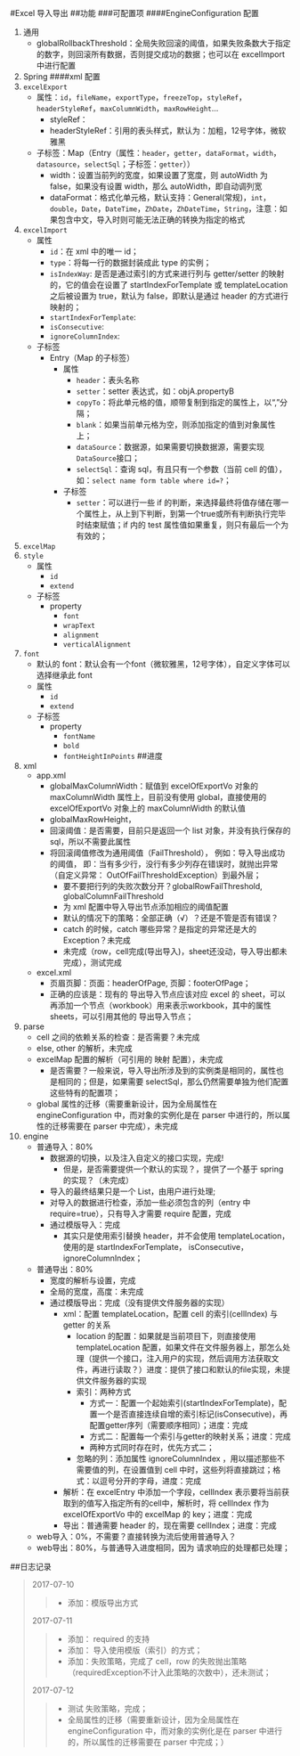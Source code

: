 #Excel 导入导出
##功能
###可配置项
####EngineConfiguration 配置
1. 通用
    - globalRollbackThreshold：全局失败回滚的阈值，如果失败条数大于指定的数字，则回滚所有数据，否则提交成功的数据；也可以在 excelImport 中进行配置
1. Spring
####xml 配置
1. `excelExport`
    - 属性：`id`，`fileName`，`exportType`，`freezeTop`，`styleRef`，`headerStyleRef`，`maxColumnWidth`，`maxRowHeight`...
        - styleRef：
        - headerStyleRef：引用的表头样式，默认为：加粗，12号字体，微软雅黑
    - 子标签：Map（Entry（属性：`header`，`getter`，`dataFormat`，`width`，`datasource`，`selectSql`；子标签：`getter`））
        - width：设置当前列的宽度，如果设置了宽度，则 autoWidth 为 false，如果没有设置 width，那么 autoWidth，即自动调列宽
        - dataFormat：格式化单元格，默认支持：General(常规)，`int`，`double`，`Date`，`DateTime`，`ZhDate`，`ZhDateTime`，`String`，注意：如果包含中文，导入时则可能无法正确的转换为指定的格式
1. `excelImport`
    - 属性
        - `id`：在 xml 中的唯一 id；
        - `type`：将每一行的数据封装成此 type 的实例；
        - `isIndexWay`: 是否是通过索引的方式来进行列与 getter/setter 的映射的，它的值会在设置了 startIndexForTemplate 或 templateLocation 之后被设置为 true，默认为 false，即默认是通过 header 的方式进行映射的；
        - `startIndexForTemplate`: 
        - `isConsecutive`: 
        - `ignoreColumnIndex`: 
    - 子标签
        - Entry（Map 的子标签）
            - 属性
                - `header`：表头名称
                - `setter`：setter 表达式，如：objA.propertyB
                - `copyTo`：将此单元格的值，顺带复制到指定的属性上，以“,”分隔；
                - `blank`：如果当前单元格为空，则添加指定的值到对象属性上；
                - `dataSource`：数据源，如果需要切换数据源，需要实现`DataSource`接口；
                - `selectSql`：查询 sql，有且只有一个参数（当前 cell 的值），如：```select name form table where id=?```；
            - 子标签
                - `setter`：可以进行一些 if 的判断，来选择最终将值存储在哪一个属性上，从上到下判断，到第一个true或所有判断执行完毕时结束赋值；if 内的 test 属性值如果重复，则只有最后一个为有效的；
1. `excelMap`
1. `style`
    - 属性
        - `id`
        - `extend`
    - 子标签
        - property
            - `font`
            - `wrapText`
            - `alignment`
            - `verticalAlignment`
1. `font`
    - 默认的 font：默认会有一个font（微软雅黑，12号字体），自定义字体可以选择继承此 font
    - 属性
        - `id`
        - `extend`
    - 子标签
        - property
            - `fontName`
            - `bold`
            - `fontHeightInPoints`
##进度
1. xml
    - app.xml 
        - globalMaxColumnWidth：赋值到 excelOfExportVo 对象的 maxColumnWidth 属性上，目前没有使用 global，直接使用的 excelOfExportVo 对象上的 maxColumnWidth 的默认值
        - globalMaxRowHeight，
        - 回滚阈值：是否需要，目前只是返回一个 list 对象，并没有执行保存的 sql，所以不需要此属性
        - 将回滚阈值修改为通用阈值（FailThreshold）， 例如：导入导出成功的阈值， 即：当有多少行，没行有多少列存在错误时，就抛出异常（自定义异常： OutOfFailThresholdException）到最外层；
            - 要不要把行列的失败次数分开？globalRowFailThreshold, globalColumnFailThreshold
            - 为 xml 配置中导入导出节点添加相应的阈值配置
            - 默认的情况下的策略：全部正确（√）？还是不管是否有错误？
            - catch 的时候，catch 哪些异常？是指定的异常还是大的 Exception？未完成
            - 未完成（row，cell完成(导出导入)，sheet还没动，导入导出都未完成），测试完成
    - excel.xml
        - 页眉页脚：页面：headerOfPage, 页脚：footerOfPage；
        - 正确的应该是：现有的 导出导入节点应该对应 excel 的 sheet，可以再添加一个节点（workbook）用来表示workbook，其中的属性 sheets，可以引用其他的 导出导入节点；
1. parse
    - cell 之间的依赖关系的检查：是否需要？未完成
    - else, other 的解析，未完成
    - excelMap 配置的解析（可引用的 映射 配置），未完成
        - 是否需要？一般来说，导入导出所涉及到的实例类是相同的，属性也是相同的；但是，如果需要 selectSql，那么仍然需要单独为他们配置这些特有的配置项；
    - global 属性的迁移（需要重新设计，因为全局属性在 engineConfiguration 中，而对象的实例化是在 parser 中进行的，所以属性的迁移需要在 parser 中完成），未完成
1. engine
    - 普通导入：80%
        - 数据源的切换，以及注入自定义的接口实现，完成!
            - 但是，是否需要提供一个默认的实现？，提供了一个基于 spring 的实现？（未完成）
        - 导入的最终结果只是一个 List，由用户进行处理;
        - 对导入的数据进行检查，添加一些必须包含的列（entry 中 require=true），只有导入才需要 require 配置，完成
        - 通过模版导入：完成
            - 其实只是使用索引替换 header，并不会使用 templateLocation，使用的是 startIndexForTemplate， isConsecutive， ignoreColumnIndex；
    - 普通导出：80%
        - 宽度的解析与设置，完成
        - 全局的宽度，高度：未完成
        - 通过模版导出：完成（没有提供文件服务器的实现）
            - xml：配置 templateLocation，配置 cell 的索引(cellIndex) 与 getter 的关系
                - location 的配置：如果就是当前项目下，则直接使用 templateLocation 配置，如果文件在文件服务器上，那怎么处理（提供一个接口，注入用户的实现，然后调用方法获取文件，再进行读取？）进度：提供了接口和默认的file实现，未提供文件服务器的实现
                - 索引：两种方式
                    - 方式一：配置一个起始索引(startIndexForTemplate)，配置一个是否直接连续自增的索引标记(isConsecutive)，再配置getter序列（需要顺序相同）；进度：完成
                    - 方式二：配置每一个索引与getter的映射关系；进度：完成
                    - 两种方式同时存在时，优先方式二；
                - 忽略的列：添加属性 ignoreColumnIndex ，用以描述那些不需要值的列，在设置值到 cell 中时，这些列将直接跳过；格式：以逗号分开的字母，进度：完成
            - 解析：在 excelEntry 中添加一个字段，cellIndex 表示要将当前获取到的值写入指定所有的cell中，解析时，将 cellIndex 作为 excelOfExportVo 中的 excelMap 的 key；进度：完成
            - 导出：普通需要 header 的，现在需要 cellIndex；进度：完成
    - web导入：0%，不需要？直接转换为流后使用普通导入？
    - web导出：80%，与普通导入进度相同，因为 请求响应的处理都已处理；
    
##日志记录
>2017-07-10
>> - 添加：模版导出方式
>
>2017-07-11
>> - 添加： required 的支持
>> - 添加： 导入使用模版（索引）的方式；
>> - 添加：失败策略，完成了 cell，row 的失败抛出策略（requiredException不计入此策略的次数中），还未测试；
>
>2017-07-12
>> - 测试 失败策略，完成；
>> - 全局属性的迁移（需要重新设计，因为全局属性在 engineConfiguration 中，而对象的实例化是在 parser 中进行的，所以属性的迁移需要在 parser 中完成；）
>   
    